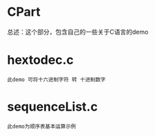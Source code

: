 # CPart
总述：这个部分，包含自己的一些关于C语言的demo



# hextodec.c
    此demo 可将十六进制字符 转 十进制数字
    
# sequenceList.c
    此demo为顺序表基本运算示例